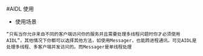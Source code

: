 #AIDL 使用
* 使用场景

```
“只有当你允许来自不同的客户端访问你的服务并且需要处理多线程问题时你才必须使用AIDL”，其他情况下你都可以选择其他方法，如使用Messager，也能跨进程通讯。可见AIDL是处理多线程、多客户端并发访问的。而Messager是单线程处理
```